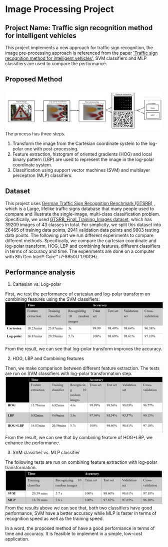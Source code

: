 # Image Processing Project
## Project Name: Traffic sign recognition method for intelligent vehicles
This project implements a new approach for traffic sign recognition, the image pre-processing approach is referenced from the paper ['Traffic sign recognition method for intelligent vehicles'](https://www.researchgate.net/publication/328418844_Traffic_sign_recognition_method_for_intelligent_vehicles), SVM classifiers and MLP classifiers are used to compare the performance.
## Proposed Method
![Alt text](https://github.com/suinaowawa/Image-Processing-Project/blob/master/figures/1.PNG)
The process has three steps. 
1. Transform the image from the Cartesian coordinate system to the log-polar one with post-processing. 
2. Feature extraction, histogram of oriented gradients (HOG) and local binary pattern (LBP) are used to represent the image in the log-polar coordinate system. 
3. Classification using support vector machines (SVM) and multilayer perceptron (MLP) classifiers.

## Dataset
This project uses [German Traffic Sign Recognition Benchmark (GTSRB)](http://benchmark.ini.rub.de/?section=gtsrb&subsection=dataset#Overview) , which is a Large, lifelike traffic signs database that many people used to compare and illustrate the single-image, multi-class classification problem. Specifically, we used [GTSRB_Final_Training_Images dataset](http://benchmark.ini.rub.de/?section=gtsrb&subsection=dataset#Downloads), which has 39209 images of 43 classes in total. For simplicity, we split this dataset into 26465 of training data points, 2941 validation data points and 9803 testing data points.
The following part we run different experiments to compare different methods. Specifically, we compare the cartesian coordinate and log-polar transform, HOG, LBP and combining features, different classifiers in terms of accuracy and time. The experiments are done on a computer with 8th Gen Intel® Core™ i7-8650U 1.90GHz.

## Performance analysis
1.	Cartesian vs. Log-polar

First, we test the performance of cartesian and log-polar transform on combining features using the SVM classifiers.
![Alt text](https://github.com/suinaowawa/Image-Processing-Project/blob/master/figures/result1.PNG)
From the result, we can see that log-polar transform improves the accuracy.

2.	HOG, LBP and Combining features

Then, we make comparison between different feature extraction. The tests are run on SVM classifiers with log-polar transformation step.
![Alt text](https://github.com/suinaowawa/Image-Processing-Project/blob/master/figures/result2.PNG)
From the result, we can see that by combining feature of HOG+LBP, we enhance the performance.

3.	SVM classifier vs. MLP classifier

The following tests are run on combining feature extraction with log-polar transformation.
![Alt text](https://github.com/suinaowawa/Image-Processing-Project/blob/master/figures/result3.PNG)
From the results above we can see that, both two classifiers have good performance,
SVM have a better accuracy while MLP is faster in terms of recognition speed as well as the training speed.

In a word, the proposed method of have a good performance in terms of time and accuracy. It is feasible to implement in a simple, low-cost application.
